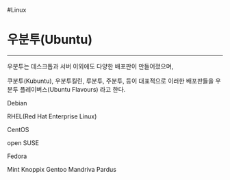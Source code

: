 #Linux 

# 우분투(Ubuntu)
---
우분투는 데스크톱과 서버 이외에도 다양한 배포판이 만들어졌으며,

쿠분투(Kubuntu), 우분투킬린, 루분투, 주분투, 등이 대표적으로 이러한 배포판들을 우분투 플레이버스(Ubuntu Flavours) 라고 한다.

Debian

RHEL(Red Hat Enterprise Linux) 

CentOS 

open SUSE

Fedora


Mint
Knoppix
Gentoo
Mandriva
Pardus

